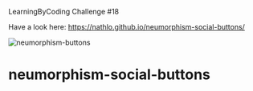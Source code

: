 LearningByCoding Challenge #18

Have a look here: https://nathlo.github.io/neumorphism-social-buttons/

![neumorphism-buttons](https://user-images.githubusercontent.com/39729374/156646880-93b0b9e8-7319-4d4e-8a7e-6a7d51d83831.png)


# neumorphism-social-buttons
